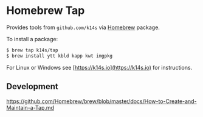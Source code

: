 # Homebrew Tap

Provides tools from `github.com/k14s` via [Homebrew](http://brew.sh/) package.

To install a package:

```bash
$ brew tap k14s/tap
$ brew install ytt kbld kapp kwt imgpkg
```

For Linux or Windows see [https://k14s.io](https://k14s.io) for instructions.

## Development

https://github.com/Homebrew/brew/blob/master/docs/How-to-Create-and-Maintain-a-Tap.md
